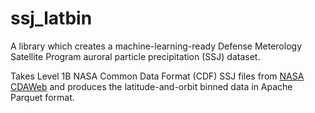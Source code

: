 # ssj_latbin

A library which creates a machine-learning-ready Defense Meterology Satellite Program auroral particle precipitation (SSJ) dataset.

Takes Level 1B NASA Common Data Format (CDF) SSJ files from [NASA CDAWeb](https://cdaweb.gsfc.nasa.gov/pub/data/dmsp/dmspf13/ssj/precipitating-electrons-ions/) and produces the latitude-and-orbit binned data in Apache Parquet format.

